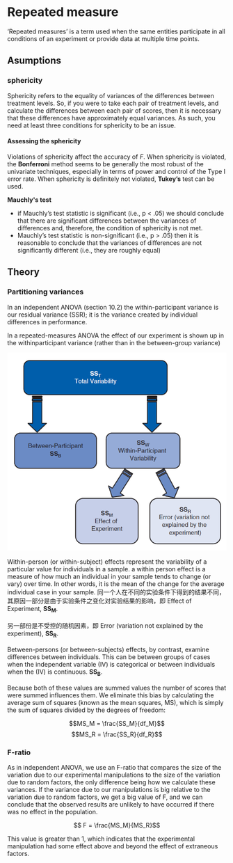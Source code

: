 # Repeated measure

‘Repeated measures’ is a term used when the same entities participate in all conditions of an experiment or provide data at multiple time points.

## Asumptions

### sphericity

Sphericity refers to the equality of variances of the differences between treatment levels. So, if you were to take each pair of treatment levels, and calculate the differences between each pair of scores, then it is necessary that these differences have approximately equal variances. As such, you need at least three conditions for sphericity to be an issue.

#### Assessing the sphericity
Violations of sphericity affect the accuracy of _F_. When sphericity is violated, the **Bonferroni** method seems to be generally the most robust of the univariate techniques, especially in terms of power and control of the Type I error rate. When sphericity is definitely not violated, **Tukey’s** test can be used.

**Mauchly's test**
- if Mauchly’s test statistic is significant (i.e., p < .05) we should conclude
that there are significant differences between the variances of differences and, therefore, the condition of sphericity is not met.
- Mauchly’s test statistic is non-significant (i.e., p > .05) then it is reasonable to conclude that the variances of differences are not significantly different (i.e., they are roughly equal)


## Theory

### Partitioning variances



In an independent ANOVA (section 10.2) the within-participant variance is our residual variance (SSR); it is the variance created by individual differences in performance.

In a repeated-measures ANOVA the effect of our experiment is shown up in the withinparticipant variance (rather than in the between-group variance)

![enter image description here](https://github.com/Zlisu/Notes/blob/master/Images/Partitioning.png?raw=True)


Within-person (or within-subject) effects represent the variability of a particular value for individuals in a sample. a within person effect is a measure of how much an individual in your sample tends to change (or vary) over time. In other words, it is the mean of the change for the average individual case in your sample.
同一个人在不同的实验条件下得到的结果不同，其原因一部分是由于实验条件之变化对实验结果的影响，即 Effect of Experiment, **SS<sub>M<sub>**.

另一部份是不受控的随机因素，即 Error (variation not explained by the experiment), **SS<sub>R<sub>**.

Between-persons (or between-subjects) effects, by contrast, examine differences between individuals. This can be between groups of cases when the independent variable (IV) is categorical or between individuals when the (IV) is continuous. **SS<sub>B<sub>**.

Because both of these values are summed values the number of scores that were summed influences them. We eliminate this bias by calculating the average sum of squares (known as the mean squares, MS), which is simply the sum of squares divided by the degrees of freedom:

$$MS_M = \frac{SS_M}{df_M}$$
$$MS_R = \frac{SS_R}{df_R}$$

### F-ratio
As in independent ANOVA, we use an F-ratio that compares the size of the variation due to our experimental manipulations to the size of the variation due to random factors, the only difference being how we calculate these variances. If the variance due to our manipulations is big relative to the variation due to random factors, we get a big value of F, and we can conclude that the observed results are unlikely to have occurred if there was no effect in the population.

$$ F = \frac{MS_M}{MS_R}$$

This value is greater than 1, which indicates that the experimental manipulation had some effect above and beyond the effect of extraneous factors.




